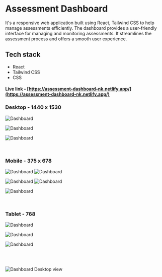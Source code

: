 # Assessment Dashboard

It's a responsive web application built using React, Tailwind CSS to help manage assessments efficiently. The dashboard provides a user-friendly interface for managing and monitoring assessments. It streamlines the assessment process and offers a smooth user experience.

## Tech stack

- React
- Tailwind CSS
- CSS


#### Live link - [https://assessment-dashboard-nk.netlify.app/](https://assessment-dashboard-nk.netlify.app/)


### Desktop - 1440 x 1530
![Dashboard](./images/assessment-dashboard.png)

![Dashboard](./images/assessment-dashboard-lg.png)

![Dashboard](./images/assessment-dashboard-lg-2.png)


<br>

### Mobile - 375 x 678

![Dashboard](./images/assessment-dashboard-xs.png)
![Dashboard](./images/assessment-dashboard-xs-2.png)

![Dashboard](./images/assessment-dashboard-xs-3.png)
![Dashboard](./images/assessment-dashboard-xs-4.png)

![Dashboard](./images/assessment-dashboard-xs-5.png)

<br>

### Tablet - 768

![Dashboard](./images/assessment-dashboard-md.png)

![Dashboard](./images/assessment-dashboard-md-2.png)

![Dashboard](./images/assessment-dashboard-md-3.png)

<br>
<br>

![Dashboard Desktop view](./images/assessment-dashboard-desktop-view.png)


